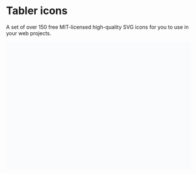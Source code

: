 # Tabler icons

A set of over 150 free MIT-licensed high-quality SVG icons for you to use in your web projects.

![Tabler icons](./icons.svg)
